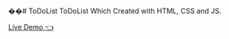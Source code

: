 ��#   T o D o L i s t 
ToDoList Which Created with HTML, CSS and JS.

[Live Demo 👈](https://mukhtarrahimi.github.io/ToDoList/)
 
 
